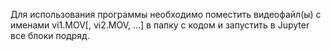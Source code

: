 Для использования программы необходимо поместить видеофайл(ы) с именами vi1.MOV[, vi2.MOV, ...] в папку с кодом и запустить в Jupyter все блоки подряд.
